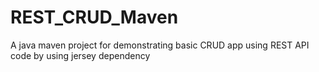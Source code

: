 # REST_CRUD_Maven
A java maven project for demonstrating basic CRUD app using REST API code by using jersey dependency
